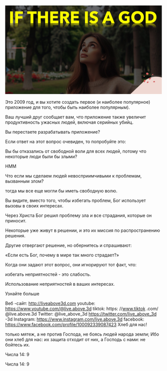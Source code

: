 ![Video cover image](../cover.jpg "cover photo")

Это 2009 год, и вы хотите создать первое (и наиболее популярное) приложение для того, чтобы быть наиболее популярным).

Ваш лучший друг сообщает вам, что приложение также увеличит продуктивность ужасных людей, включая серийных убийц.

Вы перестаете разрабатывать приложение?

Если ответ на этот вопрос очевиден, то попробуйте это:

Вы бы отказались от свободной воли для всех людей, потому что некоторые люди были бы злыми?

HMM

Что если мы сделаем людей невосприимчивыми к проблемам, вызванным злом?

тогда мы все еще могли бы иметь свободную волю.

Вы видите, вместо того, чтобы избегать проблем, Бог использует вызовы в своих интересах.

Через Христа Бог решил проблему зла и все страдания, которые он приносит.

Некоторые уже живут в решении, и это их миссия по распространению решения.

Другие отвергают решение, но обернитесь и спрашивают:

«Если есть Бог, почему в мире так много страдает?»

Когда они задают этот вопрос, они игнорируют тот факт, что:

избегать неприятностей - это слабость.

Использование неприятностей в ваших интересах.

Узнайте больше

Веб -сайт: http://liveabove3d.com
youtube: https://www.youtube.com/@live.above.3d
tiktok: https: //www.tiktok .com/ @live.above.3d
Twitter: @live_above_3d https://twitter.com/live_above_3d
-3d
Instagram: https://www.instagram.com/live.above.3d
facebook: https://www.facebook.com/profile/100092339087423 Хлеб для нас!


только мятеж, а не против Господа, не боясь людей народа земли; Ибо они хлеб для нас: их защита отходит от них, а Господь с нами: не бойтесь их.

Числа 14: 9

Числа 14: 9
